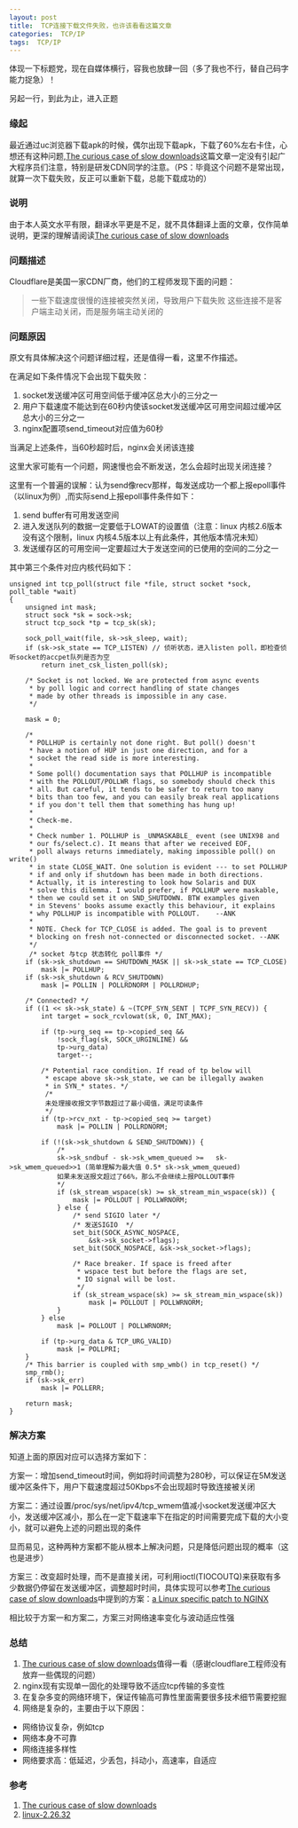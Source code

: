 ```yaml
---
layout: post
title:  TCP连接下载文件失败，也许该看看这篇文章
categories:  TCP/IP
tags:  TCP/IP  
---  
```


体现一下标题党，现在自媒体横行，容我也放肆一回（多了我也不行，替自己码字能力捉急）！

另起一行，到此为止，进入正题

### 缘起  

最近通过uc浏览器下载apk的时候，偶尔出现下载apk，下载了60%左右卡住，心想还有这种问题,[The curious case of slow downloads](https://blog.cloudflare.com/the-curious-case-of-slow-downloads/)这篇文章一定没有引起广大程序员们注意，特别是研发CDN同学的注意。（PS：毕竟这个问题不是常出现，就算一次下载失败，反正可以重新下载，总能下载成功的）


### 说明 

由于本人英文水平有限，翻译水平更是不足，就不具体翻译上面的文章，仅作简单说明，更深的理解请阅读[The curious case of slow downloads](https://blog.cloudflare.com/the-curious-case-of-slow-downloads/) 


### 问题描述

Cloudflare是美国一家CDN厂商，他们的工程师发现下面的问题：
>一些下载速度很慢的连接被突然关闭，导致用户下载失败
>这些连接不是客户端主动关闭，而是服务端主动关闭的


### 问题原因 

原文有具体解决这个问题详细过程，还是值得一看，这里不作描述。

在满足如下条件情况下会出现下载失败：

1. socket发送缓冲区可用空间低于缓冲区总大小的三分之一 
2. 用户下载速度不能达到在60秒内使该socket发送缓冲区可用空间超过缓冲区总大小的三分之一  
3. nginx配置项send_timeout对应值为60秒

当满足上述条件，当60秒超时后，nginx会关闭该连接

这里大家可能有一个问题，网速慢也会不断发送，怎么会超时出现关闭连接？

这里有一个普遍的误解：认为send像recv那样，每发送成功一个都上报epoll事件（以linux为例）,而实际send上报epoll事件条件如下：

1. send buffer有可用发送空间   
2. 进入发送队列的数据一定要低于LOWAT的设置值（注意：linux 内核2.6版本没有这个限制，linux 内核4.5版本以上有此条件，其他版本情况未知） 
3. 发送缓存区的可用空间一定要超过大于发送空间的已使用的空间的二分之一 

其中第三个条件对应内核代码如下：

```
unsigned int tcp_poll(struct file *file, struct socket *sock, poll_table *wait)
{
    unsigned int mask;
    struct sock *sk = sock->sk;
    struct tcp_sock *tp = tcp_sk(sk);

    sock_poll_wait(file, sk->sk_sleep, wait);
    if (sk->sk_state == TCP_LISTEN) // 侦听状态，进入listen poll，即检查侦听socket的accpet队列是否为空
        return inet_csk_listen_poll(sk);

    /* Socket is not locked. We are protected from async events
     * by poll logic and correct handling of state changes
     * made by other threads is impossible in any case.
     */

    mask = 0;

    /*
     * POLLHUP is certainly not done right. But poll() doesn't
     * have a notion of HUP in just one direction, and for a
     * socket the read side is more interesting.
     *
     * Some poll() documentation says that POLLHUP is incompatible
     * with the POLLOUT/POLLWR flags, so somebody should check this
     * all. But careful, it tends to be safer to return too many
     * bits than too few, and you can easily break real applications
     * if you don't tell them that something has hung up!
     *
     * Check-me.
     *
     * Check number 1. POLLHUP is _UNMASKABLE_ event (see UNIX98 and
     * our fs/select.c). It means that after we received EOF,
     * poll always returns immediately, making impossible poll() on write()
     * in state CLOSE_WAIT. One solution is evident --- to set POLLHUP
     * if and only if shutdown has been made in both directions.
     * Actually, it is interesting to look how Solaris and DUX
     * solve this dilemma. I would prefer, if POLLHUP were maskable,
     * then we could set it on SND_SHUTDOWN. BTW examples given
     * in Stevens' books assume exactly this behaviour, it explains
     * why POLLHUP is incompatible with POLLOUT.    --ANK
     *
     * NOTE. Check for TCP_CLOSE is added. The goal is to prevent
     * blocking on fresh not-connected or disconnected socket. --ANK
     */
     /* socket 与tcp 状态转化 poll事件 */
    if (sk->sk_shutdown == SHUTDOWN_MASK || sk->sk_state == TCP_CLOSE)
        mask |= POLLHUP;
    if (sk->sk_shutdown & RCV_SHUTDOWN)
        mask |= POLLIN | POLLRDNORM | POLLRDHUP;

    /* Connected? */
    if ((1 << sk->sk_state) & ~(TCPF_SYN_SENT | TCPF_SYN_RECV)) {
        int target = sock_rcvlowat(sk, 0, INT_MAX);

        if (tp->urg_seq == tp->copied_seq &&
            !sock_flag(sk, SOCK_URGINLINE) &&
            tp->urg_data)
            target--;

        /* Potential race condition. If read of tp below will
         * escape above sk->sk_state, we can be illegally awaken
         * in SYN_* states. */
         /*
         未处理接收报文字节数超过了最小阈值，满足可读条件
         */
        if (tp->rcv_nxt - tp->copied_seq >= target)
            mask |= POLLIN | POLLRDNORM;

        if (!(sk->sk_shutdown & SEND_SHUTDOWN)) {
            /*  
            sk->sk_sndbuf - sk->sk_wmem_queued >=   sk->sk_wmem_queued>>1 (简单理解为最大值 0.5* sk->sk_wmem_queued)
            如果未发送报文超过了66%，那么不会继续上报POLLOUT事件
            */
            if (sk_stream_wspace(sk) >= sk_stream_min_wspace(sk)) {
                mask |= POLLOUT | POLLWRNORM;
            } else { 
                /* send SIGIO later */
                /* 发送SIGIO  */
                set_bit(SOCK_ASYNC_NOSPACE,
                    &sk->sk_socket->flags);
                set_bit(SOCK_NOSPACE, &sk->sk_socket->flags);

                /* Race breaker. If space is freed after
                 * wspace test but before the flags are set,
                 * IO signal will be lost.
                 */
                if (sk_stream_wspace(sk) >= sk_stream_min_wspace(sk))
                    mask |= POLLOUT | POLLWRNORM;
            }
        } else
            mask |= POLLOUT | POLLWRNORM;

        if (tp->urg_data & TCP_URG_VALID)
            mask |= POLLPRI;
    }
    /* This barrier is coupled with smp_wmb() in tcp_reset() */
    smp_rmb();
    if (sk->sk_err)
        mask |= POLLERR;

    return mask;
}
```





### 解决方案 

知道上面的原因对应可以选择方案如下：

方案一：增加send_timeout时间，例如将时间调整为280秒，可以保证在5M发送缓冲区条件下，用户下载速度超过50Kbps不会出现超时导致连接被关闭 


方案二：通过设置/proc/sys/net/ipv4/tcp_wmem值减小socket发送缓冲区大小，发送缓冲区减小，那么在一定下载速率下在指定的时间需要完成下载的大小变小，就可以避免上述的问题出现的条件  

显而易见，这种两种方案都不能从根本上解决问题，只是降低问题出现的概率（这也是进步） 

方案三：改变超时处理，而不是直接关闭，可利用ioctl(TIOCOUTQ)来获取有多少数据仍停留在发送缓冲区，调整超时时间，具体实现可以参考[The curious case of slow downloads](https://blog.cloudflare.com/the-curious-case-of-slow-downloads/)中提到的方案：[a Linux specific patch to NGINX](https://github.com/cloudflare/cloudflare-blog/blob/master/2016-03-slow-downloads/nginx_send_minimum_rate.patch)

相比较于方案一和方案二，方案三对网络速率变化与波动适应性强



### 总结  

1.  [The curious case of slow downloads](https://blog.cloudflare.com/the-curious-case-of-slow-downloads/)值得一看（感谢cloudflare工程师没有放弃一些偶现的问题）
2. nginx现有实现单一固化的处理导致不适应tcp传输的多变性
3. 在复杂多变的网络环境下，保证传输高可靠性里面需要很多技术细节需要挖掘 
4. 网络是复杂的，主要由于以下原因：

- 网络协议复杂，例如tcp 
- 网络本身不可靠 
- 网络连接多样性
- 网络要求高：低延迟，少丢包，抖动小，高速率，自适应   
 




### 参考

1. [The curious case of slow downloads](https://blog.cloudflare.com/the-curious-case-of-slow-downloads/) 
2. [linux-2.26.32](https://github.com/myself659/linux-2.26.32)    



 








